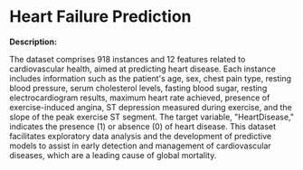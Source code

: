 # Heart Failure Prediction

**Description:**

The dataset comprises 918 instances and 12 features related to cardiovascular health, aimed at predicting heart disease. Each instance includes information such as the patient's age, sex, chest pain type, resting blood pressure, serum cholesterol levels, fasting blood sugar, resting electrocardiogram results, maximum heart rate achieved, presence of exercise-induced angina, ST depression measured during exercise, and the slope of the peak exercise ST segment. The target variable, "HeartDisease," indicates the presence (1) or absence (0) of heart disease. This dataset facilitates exploratory data analysis and the development of predictive models to assist in early detection and management of cardiovascular diseases, which are a leading cause of global mortality.
